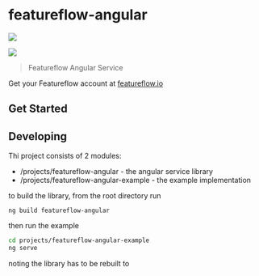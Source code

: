 # featureflow-angular

[![][npm-img]][npm-url]

[![][dependency-img]][dependency-url]

> Featureflow Angular Service

Get your Featureflow account at [featureflow.io](http://www.featureflow.io)

## Get Started




## Developing
Thi project consists of 2 modules:
* /projects/featureflow-angular - the angular service library
* /projects/featureflow-angular-example - the example implementation

to build the library, from the root directory run 
```
ng build featureflow-angular
```
then run the example
```bash
cd projects/featureflow-angular-example
ng serve
```
noting the library has to be rebuilt to 


[npm-url]: https://nodei.co/npm/featureflow-angular
[npm-img]: https://nodei.co/npm/featureflow-angular.png

[dependency-url]: https://www.featureflow.io
[dependency-img]: https://www.featureflow.io/wp-content/uploads/2016/12/featureflow-web.png
